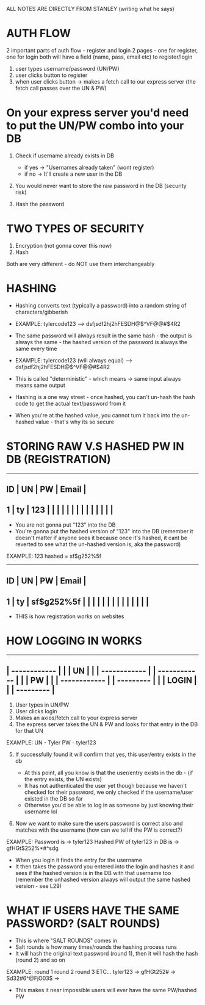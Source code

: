 ALL NOTES ARE DIRECTLY FROM STANLEY (writing what he says)

# AUTH FLOW
2 important parts of auth flow - register and login
2 pages - one for register, one for login
both will have a field (name, pass, email etc) to register/login

1. user types username/password (UN/PW)
2. user clicks button to register
3. when user clicks button -> makes a fetch call to our express server (the fetch call passes over the UN & PW)


# On your express server you'd need to put the UN/PW combo into your DB
1. Check if username already exists in DB
    - if yes -> "Usernames already taken" (wont register)
    - if no -> It'll create a new user in the DB

2. You would never want to store the raw password in the DB (security risk)
3. Hash the password

# TWO TYPES OF SECURITY
1. Encryption (not gonna cover this now)
2. Hash

Both are very different - do NOT use them interchangeably

# HASHING
- Hashing converts text (typically a password) into a random string of characters/gibberish
- EXAMPLE: tylercode123 --> dsfjsdf2hj2hFESDH@$^VF@@#$4R2

- The same password will always result in the same hash - the output is always the same - the hashed version of the password is always the same every time
- EXAMPLE: tylercode123 (will always equal) --> dsfjsdf2hj2hFESDH@$^VF@@#$4R2
- This is called "deterministic" - which means -> same input always means same output

- Hashing is a one way street - once hashed, you can't un-hash the hash code to get the actual text/password from it
- When you're at the hashed value, you cannot turn it back into the un-hashed value - that's why its so secure

# STORING RAW V.S HASHED PW IN DB (REGISTRATION)

----------------------------
ID   | UN   |  PW  | Email |
----------------------------
   1 |  ty  | 123  |       |
     |      |      |       |
     |      |      |       |
     |      |      |       |
----------------------------

- You are not gonna put "123" into the DB
- You're gonna put the hashed version of "123" into the DB (remember it doesn't matter if anyone sees it because once it's hashed, it cant be reverted to see what the un-hashed version is, aka the password)

EXAMPLE:
123 hashed = sf$g252%5f

-----------------------------------
ID   | UN   |     PW      | Email |
-----------------------------------
   1 |  ty  | sf$g252%5f  |       |
     |      |             |       |
     |      |             |       |
     |      |             |       |
----------------------------

- THIS is how registration works on websites

# HOW LOGGING IN WORKS

---------------------------
|       ------------      |
|       |    UN    |      |
|       ------------      |
|       ------------      |
|       |    PW    |      |
|       ------------      |
|         ---------       |
|         | LOGIN |       |
|         ---------       |
---------------------------

1. User types in UN/PW
2. User clicks login
3. Makes an axios/fetch call to your express server
4. The express server takes the UN & PW and looks for that entry in the DB for that UN

EXAMPLE:
UN - Tyler
PW - tyler123

5. If successfully found it will confirm that yes, this user/entry exists in the db
    - At this point, all you know is that the user/entry exists in the db - (if the entry exists, the UN exists)
    - It has not authenticated the user yet though because we haven't checked for their password, we only checked if the username/user existed in the DB so far
    - Otherwise you'd be able to log in as someone by just knowing their username lol

6. Now we want to make sure the users password is correct also and matches with the username
   (how can we tell if the PW is correct?)

EXAMPLE:
Password is -> tyler123
Hashed PW of tyler123 in DB is -> gfHGt$252%*#^sdg

- When you login it finds the entry for the username
- It then takes the password you entered into the login and hashes it and sees if the hashed version is in the DB with that username too (remember the unhashed version always will output the same hashed version - see L29)

# WHAT IF USERS HAVE THE SAME PASSWORD? (SALT ROUNDS)

- This is where "SALT ROUNDS" comes in
- Salt rounds is how many times/rounds the hashing process runs
- It will hash the original text password (round 1), then it will hash the hash (round 2) and so on

EXAMPLE:        round 1             round 2             round 3          ETC...
tyler123 -> gfHGt$252%*#^sdg -> HoKI*v2&7237sF@^$# -> Sd32#6^@FjO03$ -> 

- This makes it near impossible users will ever have the same PW/hashed PW
